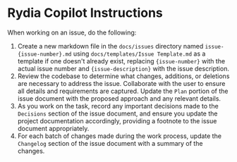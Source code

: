 # Rydia Copilot Instructions

When working on an issue, do the following:

1. Create a new markdown file in the `docs/issues` directory named `issue-{issue-number}.md` using `docs/templates/Issue Template.md` as a template if one doesn't already exist, replacing `{issue-number}` with the actual issue number and `{issue-description}` with the issue description.
1. Review the codebase to determine what changes, additions, or deletions are necessary to address the issue. Collaborate with the user to ensure all details and requirements are captured. Update the `Plan` portion of the issue document with the proposed approach and any relevant details.
1. As you work on the task, record any important decisions made to the `Decisions` section of the issue document, and ensure you update the project documentation accordingly, providing a footnote to the issue document appropriately.
1. For each batch of changes made during the work process, update the `Changelog` section of the issue document with a summary of the changes.
